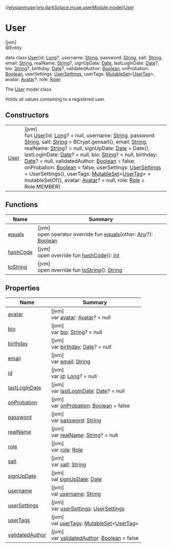 //[elysianmuse](../../../index.md)/[org.darkSolace.muse.userModule.model](../index.md)/[User](index.md)

# User

[jvm]\
@Entity

data class [User](index.md)(id: [Long](https://kotlinlang.org/api/latest/jvm/stdlib/kotlin/-long/index.html)?,
username: [String](https://kotlinlang.org/api/latest/jvm/stdlib/kotlin/-string/index.html),
password: [String](https://kotlinlang.org/api/latest/jvm/stdlib/kotlin/-string/index.html),
salt: [String](https://kotlinlang.org/api/latest/jvm/stdlib/kotlin/-string/index.html),
email: [String](https://kotlinlang.org/api/latest/jvm/stdlib/kotlin/-string/index.html),
realName: [String](https://kotlinlang.org/api/latest/jvm/stdlib/kotlin/-string/index.html)?,
signUpDate: [Date](https://docs.oracle.com/javase/8/docs/api/java/util/Date.html),
lastLogInDate: [Date](https://docs.oracle.com/javase/8/docs/api/java/util/Date.html)?,
bio: [String](https://kotlinlang.org/api/latest/jvm/stdlib/kotlin/-string/index.html)?,
birthday: [Date](https://docs.oracle.com/javase/8/docs/api/java/util/Date.html)?,
validatedAuthor: [Boolean](https://kotlinlang.org/api/latest/jvm/stdlib/kotlin/-boolean/index.html),
onProbation: [Boolean](https://kotlinlang.org/api/latest/jvm/stdlib/kotlin/-boolean/index.html),
userSettings: [UserSettings](../-user-settings/index.md),
userTags: [MutableSet](https://kotlinlang.org/api/latest/jvm/stdlib/kotlin.collections/-mutable-set/index.html)&lt;[UserTag](
../-user-tag/index.md)&gt;, avatar: [Avatar](../-avatar/index.md)?, role: [Role](../-role/index.md))

The [User](index.md) model class

Holds all values containing to a registered user.

## Constructors

| | |
|---|---|
| [User](-user.md) | [jvm]<br>fun [User](-user.md)(id: [Long](https://kotlinlang.org/api/latest/jvm/stdlib/kotlin/-long/index.html)? = null, username: [String](https://kotlinlang.org/api/latest/jvm/stdlib/kotlin/-string/index.html), password: [String](https://kotlinlang.org/api/latest/jvm/stdlib/kotlin/-string/index.html), salt: [String](https://kotlinlang.org/api/latest/jvm/stdlib/kotlin/-string/index.html) = BCrypt.gensalt(), email: [String](https://kotlinlang.org/api/latest/jvm/stdlib/kotlin/-string/index.html), realName: [String](https://kotlinlang.org/api/latest/jvm/stdlib/kotlin/-string/index.html)? = null, signUpDate: [Date](https://docs.oracle.com/javase/8/docs/api/java/util/Date.html) = Date(), lastLogInDate: [Date](https://docs.oracle.com/javase/8/docs/api/java/util/Date.html)? = null, bio: [String](https://kotlinlang.org/api/latest/jvm/stdlib/kotlin/-string/index.html)? = null, birthday: [Date](https://docs.oracle.com/javase/8/docs/api/java/util/Date.html)? = null, validatedAuthor: [Boolean](https://kotlinlang.org/api/latest/jvm/stdlib/kotlin/-boolean/index.html) = false, onProbation: [Boolean](https://kotlinlang.org/api/latest/jvm/stdlib/kotlin/-boolean/index.html) = false, userSettings: [UserSettings](../-user-settings/index.md) = UserSettings(), userTags: [MutableSet](https://kotlinlang.org/api/latest/jvm/stdlib/kotlin.collections/-mutable-set/index.html)&lt;[UserTag](../-user-tag/index.md)&gt; = mutableSetOf(), avatar: [Avatar](../-avatar/index.md)? = null, role: [Role](../-role/index.md) = Role.MEMBER) |

## Functions

| Name | Summary |
|---|---|
| [equals](equals.md) | [jvm]<br>open operator override fun [equals](equals.md)(other: [Any](https://kotlinlang.org/api/latest/jvm/stdlib/kotlin/-any/index.html)?): [Boolean](https://kotlinlang.org/api/latest/jvm/stdlib/kotlin/-boolean/index.html) |
| [hashCode](hash-code.md) | [jvm]<br>open override fun [hashCode](hash-code.md)(): [Int](https://kotlinlang.org/api/latest/jvm/stdlib/kotlin/-int/index.html) |
| [toString](to-string.md) | [jvm]<br>open override fun [toString](to-string.md)(): [String](https://kotlinlang.org/api/latest/jvm/stdlib/kotlin/-string/index.html) |

## Properties

| Name | Summary |
|---|---|
| [avatar](avatar.md) | [jvm]<br>var [avatar](avatar.md): [Avatar](../-avatar/index.md)? = null |
| [bio](bio.md) | [jvm]<br>var [bio](bio.md): [String](https://kotlinlang.org/api/latest/jvm/stdlib/kotlin/-string/index.html)? = null |
| [birthday](birthday.md) | [jvm]<br>var [birthday](birthday.md): [Date](https://docs.oracle.com/javase/8/docs/api/java/util/Date.html)? = null |
| [email](email.md) | [jvm]<br>var [email](email.md): [String](https://kotlinlang.org/api/latest/jvm/stdlib/kotlin/-string/index.html) |
| [id](id.md) | [jvm]<br>var [id](id.md): [Long](https://kotlinlang.org/api/latest/jvm/stdlib/kotlin/-long/index.html)? = null |
| [lastLogInDate](last-log-in-date.md) | [jvm]<br>var [lastLogInDate](last-log-in-date.md): [Date](https://docs.oracle.com/javase/8/docs/api/java/util/Date.html)? = null |
| [onProbation](on-probation.md) | [jvm]<br>var [onProbation](on-probation.md): [Boolean](https://kotlinlang.org/api/latest/jvm/stdlib/kotlin/-boolean/index.html) = false |
| [password](password.md) | [jvm]<br>var [password](password.md): [String](https://kotlinlang.org/api/latest/jvm/stdlib/kotlin/-string/index.html) |
| [realName](real-name.md) | [jvm]<br>var [realName](real-name.md): [String](https://kotlinlang.org/api/latest/jvm/stdlib/kotlin/-string/index.html)? = null |
| [role](role.md) | [jvm]<br>var [role](role.md): [Role](../-role/index.md) |
| [salt](salt.md) | [jvm]<br>var [salt](salt.md): [String](https://kotlinlang.org/api/latest/jvm/stdlib/kotlin/-string/index.html) |
| [signUpDate](sign-up-date.md) | [jvm]<br>val [signUpDate](sign-up-date.md): [Date](https://docs.oracle.com/javase/8/docs/api/java/util/Date.html) |
| [username](username.md) | [jvm]<br>val [username](username.md): [String](https://kotlinlang.org/api/latest/jvm/stdlib/kotlin/-string/index.html) |
| [userSettings](user-settings.md) | [jvm]<br>var [userSettings](user-settings.md): [UserSettings](../-user-settings/index.md) |
| [userTags](user-tags.md) | [jvm]<br>val [userTags](user-tags.md): [MutableSet](https://kotlinlang.org/api/latest/jvm/stdlib/kotlin.collections/-mutable-set/index.html)&lt;[UserTag](../-user-tag/index.md)&gt; |
| [validatedAuthor](validated-author.md) | [jvm]<br>var [validatedAuthor](validated-author.md): [Boolean](https://kotlinlang.org/api/latest/jvm/stdlib/kotlin/-boolean/index.html) = false |
